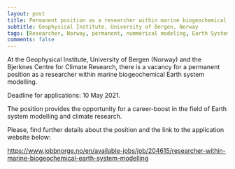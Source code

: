 ```yaml
---
layout: post
title: Permanent position as a researcher within marine biogeochemical Earth system modelling
subtitle: Geophysical Institute, University of Bergen, Norway
tags: [Researcher, Norway, permanent, nummerical modeling, Earth System Model, biogeochemistry]
comments: false
---
```


At the Geophysical Institute, University of Bergen (Norway) and the Bjerknes Centre for Climate Research, there is a vacancy for a permanent position as a researcher within marine biogeochemical Earth system modelling.

Deadline for applications: 10 May 2021.

The position provides the opportunity for a career-boost in the field of Earth system modelling and climate research.

Please, find further details about the position and the link to the application website below:

<https://www.jobbnorge.no/en/available-jobs/job/204615/researcher-within-marine-biogeochemical-earth-system-modelling>